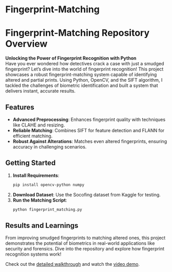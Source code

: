 # Fingerprint-Matching
# Fingerprint-Matching Repository Overview

**Unlocking the Power of Fingerprint Recognition with Python**  
Have you ever wondered how detectives crack a case with just a smudged fingerprint? Let’s dive into the world of fingerprint recognition! This project showcases a robust fingerprint-matching system capable of identifying altered and partial prints. Using Python, OpenCV, and the SIFT algorithm, I tackled the challenges of biometric identification and built a system that delivers instant, accurate results.

## **Features**  
- **Advanced Preprocessing**: Enhances fingerprint quality with techniques like CLAHE and resizing.  
- **Reliable Matching**: Combines SIFT for feature detection and FLANN for efficient matching.  
- **Robust Against Alterations**: Matches even altered fingerprints, ensuring accuracy in challenging scenarios.  

## **Getting Started**  
1. **Install Requirements**:  
   ```bash  
   pip install opencv-python numpy  
   ```  
2. **Download Dataset**: Use the Socofing dataset from Kaggle for testing.  
3. **Run the Matching Script**:  
   ```bash  
   python fingerprint_matching.py  
   ```  

## **Results and Learnings**  
From improving smudged fingerprints to matching altered ones, this project demonstrates the potential of biometrics in real-world applications like security and forensics. Dive into the repository and explore how fingerprint recognition systems work!  

Check out the [detailed walkthrough]([https://medium.com/@your-article-link](https://medium.com/@suditi/i-made-fingerprint-matching-instant-and-you-can-too-8f11a43c200e)) and watch the [video demo](https://youtu.be/EbAGXAU7doA).
